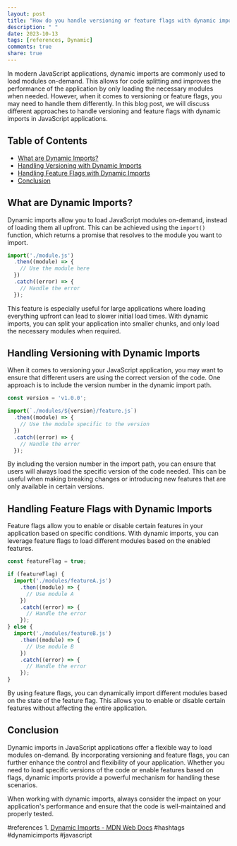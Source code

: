 ```yaml
---
layout: post
title: "How do you handle versioning or feature flags with dynamic imports in JavaScript applications?"
description: " "
date: 2023-10-13
tags: [references, Dynamic]
comments: true
share: true
---
```


In modern JavaScript applications, dynamic imports are commonly used to load modules on-demand. This allows for code splitting and improves the performance of the application by only loading the necessary modules when needed. However, when it comes to versioning or feature flags, you may need to handle them differently. In this blog post, we will discuss different approaches to handle versioning and feature flags with dynamic imports in JavaScript applications.

## Table of Contents
- [What are Dynamic Imports?](#what-are-dynamic-imports)
- [Handling Versioning with Dynamic Imports](#handling-versioning-with-dynamic-imports)
- [Handling Feature Flags with Dynamic Imports](#handling-feature-flags-with-dynamic-imports)
- [Conclusion](#conclusion)

## What are Dynamic Imports?

Dynamic imports allow you to load JavaScript modules on-demand, instead of loading them all upfront. This can be achieved using the `import()` function, which returns a promise that resolves to the module you want to import.

```javascript
import('./module.js')
  .then((module) => {
    // Use the module here
  })
  .catch((error) => {
    // Handle the error
  });
```

This feature is especially useful for large applications where loading everything upfront can lead to slower initial load times. With dynamic imports, you can split your application into smaller chunks, and only load the necessary modules when required.

## Handling Versioning with Dynamic Imports

When it comes to versioning your JavaScript application, you may want to ensure that different users are using the correct version of the code. One approach is to include the version number in the dynamic import path.

```javascript
const version = 'v1.0.0';

import(`./modules/${version}/feature.js`)
  .then((module) => {
    // Use the module specific to the version
  })
  .catch((error) => {
    // Handle the error
  });
```

By including the version number in the import path, you can ensure that users will always load the specific version of the code needed. This can be useful when making breaking changes or introducing new features that are only available in certain versions.

## Handling Feature Flags with Dynamic Imports

Feature flags allow you to enable or disable certain features in your application based on specific conditions. With dynamic imports, you can leverage feature flags to load different modules based on the enabled features.

```javascript
const featureFlag = true;

if (featureFlag) {
  import('./modules/featureA.js')
    .then((module) => {
      // Use module A
    })
    .catch((error) => {
      // Handle the error
    });
} else {
  import('./modules/featureB.js')
    .then((module) => {
      // Use module B
    })
    .catch((error) => {
      // Handle the error
    });
}
```

By using feature flags, you can dynamically import different modules based on the state of the feature flag. This allows you to enable or disable certain features without affecting the entire application.

## Conclusion

Dynamic imports in JavaScript applications offer a flexible way to load modules on-demand. By incorporating versioning and feature flags, you can further enhance the control and flexibility of your application. Whether you need to load specific versions of the code or enable features based on flags, dynamic imports provide a powerful mechanism for handling these scenarios.

When working with dynamic imports, always consider the impact on your application's performance and ensure that the code is well-maintained and properly tested.

#references 1. [Dynamic Imports - MDN Web Docs](https://developer.mozilla.org/en-US/docs/Web/JavaScript/Reference/Statements/import#Dynamic_Imports)
#hashtags #dynamicimports #javascript